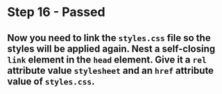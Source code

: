 # Step 16 - Passed
## Now you need to link the `styles.css` file so the styles will be applied again. Nest a self-closing `link` element in the `head` element. Give it a `rel` attribute value `stylesheet` and an `href` attribute value of `styles.css`.